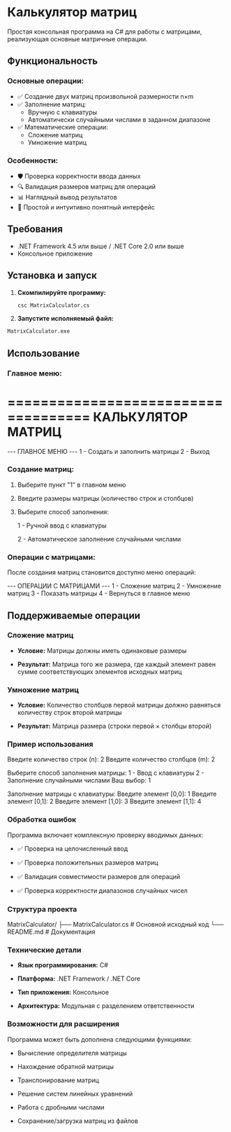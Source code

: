 # Калькулятор матриц

Простая консольная программа на C# для работы с матрицами, реализующая основные матричные операции.

## Функциональность

### Основные операции:
- ✅ Создание двух матриц произвольной размерности n×m
- ✅ Заполнение матриц:
  - Вручную с клавиатуры
  - Автоматически случайными числами в заданном диапазоне
- ✅ Математические операции:
  - Сложение матриц
  - Умножение матриц

### Особенности:
- 🛡️ Проверка корректности ввода данных
- 🔍 Валидация размеров матриц для операций
- 📊 Наглядный вывод результатов
- 🎯 Простой и интуитивно понятный интерфейс

## Требования

- .NET Framework 4.5 или выше / .NET Core 2.0 или выше
- Консольное приложение

## Установка и запуск

1. **Скомпилируйте программу:**
   ```bash
   csc MatrixCalculator.cs
2. **Запустите исполняемый файл:**
```bash
MatrixCalculator.exe
```
## Использование
### Главное меню:
====================================
       КАЛЬКУЛЯТОР МАТРИЦ
====================================

--- ГЛАВНОЕ МЕНЮ ---
1 - Создать и заполнить матрицы
2 - Выход

### Создание матриц:

  1. Выберите пункт "1" в главном меню

  2. Введите размеры матрицы (количество строк и столбцов)

  3. Выберите способ заполнения:

        1 - Ручной ввод с клавиатуры

        2 - Автоматическое заполнение случайными числами

### Операции с матрицами:

После создания матриц становится доступно меню операций:

--- ОПЕРАЦИИ С МАТРИЦАМИ ---
1 - Сложение матриц
2 - Умножение матриц
3 - Показать матрицы
4 - Вернуться в главное меню

## Поддерживаемые операции
### Сложение матриц

  - **Условие:** Матрицы должны иметь одинаковые размеры

  - **Результат:** Матрица того же размера, где каждый элемент равен сумме соответствующих элементов исходных матриц

### Умножение матриц

  - **Условие:** Количество столбцов первой матрицы должно равняться количеству строк второй матрицы

  - **Результат:** Матрица размера (строки первой × столбцы второй)

### Пример использования

Введите количество строк (n): 2
Введите количество столбцов (m): 2

Выберите способ заполнения матрицы:
1 - Ввод с клавиатуры
2 - Заполнение случайными числами
Ваш выбор: 1

Заполнение матрицы с клавиатуры:
Введите элемент [0,0]: 1
Введите элемент [0,1]: 2
Введите элемент [1,0]: 3
Введите элемент [1,1]: 4

### Обработка ошибок

Программа включает комплексную проверку вводимых данных:

  - ✅ Проверка на целочисленный ввод

  - ✅ Проверка положительных размеров матриц

  - ✅ Валидация совместимости размеров для операций

  - ✅ Проверка корректности диапазонов случайных чисел

### Структура проекта

MatrixCalculator/
├── MatrixCalculator.cs    # Основной исходный код
└── README.md             # Документация

### Технические детали

  - **Язык программирования:** C#

  - **Платформа:** .NET Framework / .NET Core

  - **Тип приложения:** Консольное

  - **Архитектура:** Модульная с разделением ответственности

### Возможности для расширения

Программа может быть дополнена следующими функциями:

  - Вычисление определителя матрицы

  - Нахождение обратной матрицы

  - Транспонирование матриц

  - Решение систем линейных уравнений

  - Работа с дробными числами

  - Сохранение/загрузка матриц из файлов
